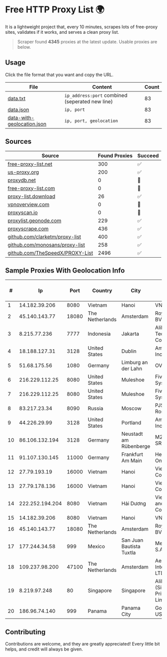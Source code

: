 
# Free HTTP Proxy List 🌍

It is a lightweight project that, every 10 minutes, scrapes lots of free-proxy sites, validates if it works, and serves a clean proxy list.


> Scraper found **4345** proxies at the latest update. Usable proxies are below.

## Usage

Click the file format that you want and copy the URL.


|File|Content|Count|
|----|-------|-----|
|[data.txt](https://raw.githubusercontent.com/themiralay/Proxy-List-World/master/data.txt)|`ip_address:port` combined (seperated new line)|83|
|[data.json](https://raw.githubusercontent.com/themiralay/Proxy-List-World/master/data.json)|`ip, port`|83|
|[data-with-geolocation.json](https://raw.githubusercontent.com/themiralay/Proxy-List-World/master/data-with-geolocation.json)|`ip, port, geolocation`|83|

## Sources

|Source|Found Proxies|Succeed|
|------|-------------|-------|
|[free-proxy-list.net](https://free-proxy-list.net)|300|✅|
|[us-proxy.org](https://www.us-proxy.org)|200|✅|
|[proxydb.net](http://proxydb.net)|0|🚫|
|[free-proxy-list.com](https://free-proxy-list.com/?page=&port=&type%5B%5D=http&type%5B%5D=https&up_time=0&search=Search)|0|🚫|
|[proxy-list.download](https://www.proxy-list.download/HTTP)|26|✅|
|[vpnoverview.com](https://vpnoverview.com/privacy/anonymous-browsing/free-proxy-servers)|0|🚫|
|[proxyscan.io](https://www.proxyscan.io)|0|🚫|
|[proxylist.geonode.com](https://proxylist.geonode.com/api/proxy-list?limit=300&page=1&sort_by=lastChecked&sort_type=desc&protocols=http,https)|229|✅|
|[proxyscrape.com](https://api.proxyscrape.com/v2/?request=displayproxies&protocol=http&timeout=10000&country=all&ssl=all&anonymity=all)|436|✅|
|[github.com/clarketm/proxy-list](https://raw.githubusercontent.com/clarketm/proxy-list/master/proxy-list-raw.txt)|400|✅|
|[github.com/monosans/proxy-list](https://raw.githubusercontent.com/monosans/proxy-list/main/proxies/http.txt)|258|✅|
|[github.com/TheSpeedX/PROXY-List](https://raw.githubusercontent.com/TheSpeedX/PROXY-List/master/http.txt)|2496|✅|


## Sample Proxies With Geolocation Info

|#|Ip|Port|Country|City|Internet Service Provider|
|-|--|----|-------|----|-------------------------|
|1|14.182.39.206|8080|Vietnam|Hanoi|VNPT|
|2|45.140.143.77|18080|The Netherlands|Amsterdam|RoyaleHosting BV|
|3|8.215.77.236|7777|Indonesia|Jakarta|Alibaba (US) Technology Co., Ltd.|
|4|18.188.127.31|3128|United States|Dublin|Amazon.com, Inc.|
|5|51.68.175.56|1080|Germany|Limburg an der Lahn|OVH SAS|
|6|216.229.112.25|8080|United States|Muleshoe|Five Area Systems, LLC|
|7|216.229.112.25|8080|United States|Muleshoe|Five Area Systems, LLC|
|8|83.217.23.34|8090|Russia|Moscow|PJSC Rostelecom|
|9|44.226.29.99|3128|United States|Portland|Amazon.com, Inc.|
|10|86.106.132.194|3128|Germany|Neustadt am Rübenberge|M247 Europe SRL|
|11|91.107.130.145|11000|Germany|Frankfurt Am Main|Hetzner Online AG|
|12|27.79.193.19|16000|Vietnam|Hanoi|Viettel Corporation|
|13|27.79.178.136|16000|Vietnam|Hanoi|Viettel Corporation|
|14|222.252.194.204|8080|Vietnam|Hải Dương|VietNam Post and Telecom Corporation|
|15|14.182.39.206|8080|Vietnam|Hanoi|VNPT|
|16|45.140.143.77|18080|The Netherlands|Amsterdam|RoyaleHosting BV|
|17|177.244.34.58|999|Mexico|San Juan Bautista Tuxtla|Mega Cable, S.A. de C.V.|
|18|109.237.98.200|47100|The Netherlands|Amsterdam|Aeza International LTD|
|19|8.219.97.248|80|Singapore|Singapore|Alibaba Cloud (Singapore) Private Limited|
|20|186.96.74.140|999|Panama|Panama City|Gold Data USA Inc|



## Contributing

Contributions are welcome, and they are greatly appreciated! Every
little bit helps, and credit will always be given.

